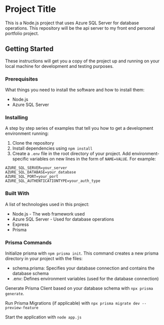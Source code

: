 # Project Title

This is a Node.js project that uses Azure SQL Server for database operations. This repository will be the api server to my front end personal portfolio project.

## Getting Started

These instructions will get you a copy of the project up and running on your local machine for development and testing purposes.

### Prerequisites

What things you need to install the software and how to install them:

- Node.js
- Azure SQL Server

### Installing 

A step by step series of examples that tell you how to get a development environment running:

1. Clone the repository
2. Install dependencies using `npm install`
3. Create a `.env` file in the root directory of your project. Add environment-specific variables on new lines in the form of `NAME=VALUE`. For example:

```env
AZURE_SQL_SERVER=your_server
AZURE_SQL_DATABASE=your_database
AZURE_SQL_PORT=your_port
AZURE_SQL_AUTHENTICATIONTYPE=your_auth_type
```


### Built With 

A list of technologies used in this project:

- Node.js - The web framework used
- Azure SQL Server - Used for database operations
- Express
- Prisma 


### Prisma Commands 

Initialize prisma with `npm prisma init`. This command creates a new prisma directory in your project with the files: 
- schema.prisma: Specifies your database connection and contains the database schema
- .env: Defines environment variables (used for the database connection)

Generate Prisma Client based on your database schema with `npx prisma generate`. 

Run Prisma Migrations (if applicable) with `npx prisma migrate dev --preview-feature`

Start the application with `node app.js`